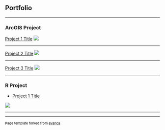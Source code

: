 ## Portfolio

---

### ArcGIS Project 

[Project 1 Title](/sample_page)
<img src="images/dummy_thumbnail.jpg?raw=true"/>

---
[Project 2 Title](/pdf/0126.pdf)
<img src="images/dummy_thumbnail.jpg?raw=true"/>

---
[Project 3 Title](http://example.com/)
<img src="images/dummy_thumbnail.jpg?raw=true"/>

---

### R Project

- [Project 1 Title](/html/vanpelt_HuidiHu_JingZhang)
<img src="images/dummy_thumbnail.jpg?raw=true"/>

---




---
<p style="font-size:11px">Page template forked from <a href="https://github.com/evanca/quick-portfolio">evanca</a></p>
<!-- Remove above link if you don't want to attibute -->
